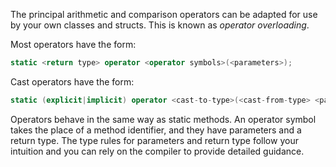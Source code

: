 The principal arithmetic and comparison operators can be adapted for use by your own classes and structs. This is known as _operator overloading_.

Most operators have the form:

```csharp
static <return type> operator <operator symbols>(<parameters>);
```

Cast operators have the form:

```csharp
static (explicit|implicit) operator <cast-to-type>(<cast-from-type> <parameter name>);
```

Operators behave in the same way as static methods. An operator symbol takes the place of a method identifier, and they have parameters and a return type. The type rules for parameters and return type follow your intuition and you can rely on the compiler to provide detailed guidance.
